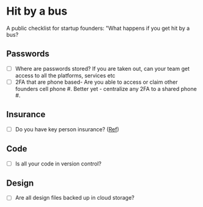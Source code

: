 # Hit by a bus
A public checklist for startup founders: "What happens if you get hit by a bus?

## Passwords

* [ ] Where are passwords stored? If you are taken out, can your team get access to all the platforms, services etc
* [ ] 2FA that are phone based- Are you able to access or claim other founders cell phone #.  Better yet - centralize any 2FA to a shared phone #.

## Insurance
* [ ] Do you have key person insurance? ([Ref](https://en.wikipedia.org/wiki/Key_person_insurance))

## Code
* [ ] Is all your code in version control?

## Design
* [ ] Are all design files backed up in cloud storage?
